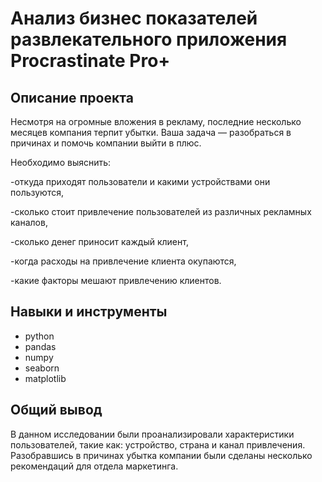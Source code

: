 # Анализ бизнес показателей развлекательного приложения Procrastinate Pro+
## Описание проекта
Несмотря на огромные вложения в рекламу, последние несколько месяцев компания терпит убытки. Ваша задача — разобраться в причинах и помочь компании выйти в плюс. 

Необходимо выяснить:

-откуда приходят пользователи и какими устройствами они пользуются,

-сколько стоит привлечение пользователей из различных рекламных каналов,

-сколько денег приносит каждый клиент,

-когда расходы на привлечение клиента окупаются,

-какие факторы мешают привлечению клиентов.
## Навыки и инструменты
* python
* pandas
* numpy
* seaborn
* matplotlib
## Общий вывод
В данном исследовании были проанализировали характеристики пользователей, такие как: устройство, страна и канал привлечения. Разобравшись в причинах убытка компании были сделаны несколько рекомендаций для отдела маркетинга.
